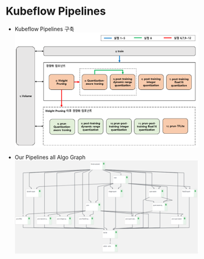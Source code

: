 # Kubeflow Pipelines

* Kubeflow Pipelines 구축 <br>
![pipelineall](../image/pipelineall.png)

* Our Pipelines all Algo Graph
![pipelineall2](../image/pipelineall2.png)
